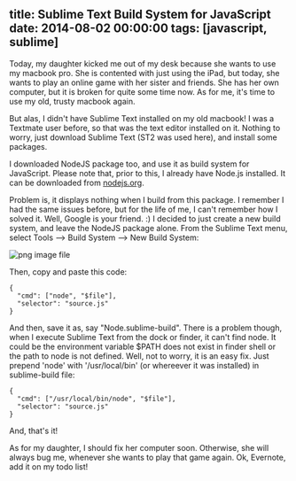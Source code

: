 title: Sublime Text Build System for JavaScript
date: 2014-08-02 00:00:00
tags: [javascript, sublime]
---

Today, my daughter kicked me out of my desk because she wants to use my macbook pro. She is contented with just using the iPad, but today, she wants to play an online game with her sister and friends. She has her own computer, but it is broken for quite some time now. As for me, it's time to use my old, trusty macbook again.

But alas, I didn't have Sublime Text installed on my old macbook! I was a Textmate user before, so that was the text editor installed on it. Nothing to worry, just download Sublime Text (ST2 was used here), and install some packages.

I downloaded NodeJS package too, and use it as build system for JavaScript. Please note that, prior to this, I already have Node.js installed. It can be downloaded from [nodejs.org](http://nodejs.org/). 

Problem is, it displays nothing when I build from this package. I remember I had the same issues before, but for the life of me, I can't remember how I solved it. Well, Google is your friend. :) I decided to just create a new build system, and leave the NodeJS package alone. From the Sublime Text menu, select Tools --> Build System --> New Build System:

![png image file](http://flipjs.io/st-new-build-system.png)

Then, copy and paste this code:
```
{
  "cmd": ["node", "$file"],
  "selector": "source.js"
}
```

And then, save it as, say "Node.sublime-build". There is a problem though, when I execute Sublime Text from the dock or finder, it can't find node. It could be the environment variable $PATH does not exist in finder shell or the path to node is not defined. Well, not to worry, it is an easy fix. Just prepend 'node' with '/usr/local/bin' (or whereever it was installed) in sublime-build file:

```
{
  "cmd": ["/usr/local/bin/node", "$file"],
  "selector": "source.js"
}
````

And, that's it!

As for my daughter, I should fix her computer soon. Otherwise, she will always bug me, whenever she wants to play that game again. Ok, Evernote, add it on my todo list!
